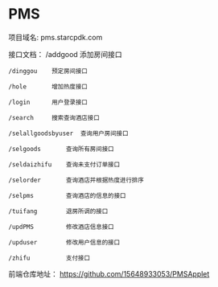 # PMS

项目域名:
    pms.starcpdk.com

接口文档：
    /addgood    添加房间接口
    
    /dinggou    预定房间接口
    
    /hole       增加热度接口
    
    /login      用户登录接口
    
    /search     搜索查询酒店接口
    
    /selallgoodsbyuser  查询用户房间接口
    
    /selgoods       查询所有房间接口
    
    /seldaizhifu    查询未支付订单接口
    
    /selorder       查询酒店并根据热度进行排序
    
    /selpms         查询酒店的信息的接口
    
    /tuifang        退房所调的接口
    
    /updPMS         修改酒店信息接口
    
    /upduser        修改用户信息的接口
    
    /zhifu          支付接口
    
    
前端仓库地址：
    https://github.com/15648933053/PMSApplet